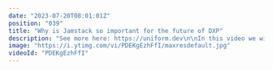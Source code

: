 ```yaml
---
date: "2023-07-20T08:01:01Z"
position: "039"
title: "Why is Jamstack so important for the future of DXP"
description: "See more here: https://uniform.dev\n\nIn this video we will discuss why #Jamstack is so important for the future of DXPs.\n\nNowadays the general consensus is that Jamstack is the way to go. The modern web is origin-less and Jamstack allows us to make that happen.\n\nStatic sites allow for easy scaling. They also score high core web vitals due to extremely fast TTFB and the use of modern web frameworks such as Next and Nuxt. API calls and data mapping happen at build time so at runtime nothing time consuming has to happen.\n\nStill need dynamic stuff for personalization, A/B testing, product catalogs or user logins? Use CDN edge workers or #serverless functions that run on the same CDN instance as the site so they are blazing fast and close to the end user.\n\nFor the business users among you: Highly performant web pages lead to higher conversion rates and better SEO. They also scale without issue during the black Friday peak.\n\nFor the developers among you: Jamstack sites allow developers to choose their stack freely as the end result is a static site. Jamstack sites do not have an opinion of how they are build and where they run. They offer the #powerofchoice for developers."
image: "https://i.ytimg.com/vi/PDEKgEzhFfI/maxresdefault.jpg"
videoId: "PDEKgEzhFfI"
---
```



